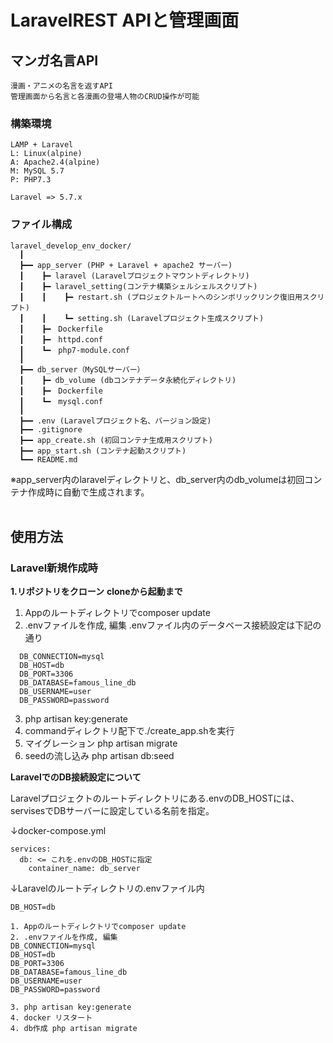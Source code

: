 # LaravelREST APIと管理画面
## マンガ名言API
```
漫画・アニメの名言を返すAPI
管理画面から名言と各漫画の登場人物のCRUD操作が可能
```
### 構築環境
```
LAMP + Laravel
L: Linux(alpine)
A: Apache2.4(alpine)
M: MySQL 5.7
P: PHP7.3

Laravel => 5.7.x
```
### ファイル構成
```
laravel_develop_env_docker/
  ┃
  ┣━━ app_server (PHP + Laravel + apache2 サーバー)
  ┃    ┣━ laravel (Laravelプロジェクトマウントディレクトリ)
  ┃    ┣━ laravel_setting(コンテナ構築シェルシェルスクリプト)
  ┃    ┃    ┣━ restart.sh (プロジェクトルートへのシンボリックリンク復旧用スクリプト)
  ┃    ┃    ┗━ setting.sh (Laravelプロジェクト生成スクリプト)
  ┃    ┣━　Dockerfile
  ┃    ┣━　httpd.conf
  ┃    ┗━　php7-module.conf
  ┃
  ┣━━ db_server（MySQLサーバー）
  ┃    ┣━ db_volume (dbコンテナデータ永続化ディレクトリ)
  ┃    ┣━　Dockerfile
  ┃    ┗━　mysql.conf
  ┃
  ┣━━ .env (Laravelプロジェクト名、バージョン設定)
  ┣━━ .gitignore
  ┣━━ app_create.sh (初回コンテナ生成用スクリプト)
  ┣━━ app_start.sh (コンテナ起動スクリプト)
  ┗━━ README.md
```
※app_server内のlaravelディレクトリと、db_server内のdb_volumeは初回コンテナ作成時に自動で生成されます。
<br><br>

## 使用方法
### Laravel新規作成時
**1.リポジトリをクローン** 
**cloneから起動まで**
1. Appのルートディレクトリでcomposer update
2. .envファイルを作成, 編集
.envファイル内のデータベース接続設定は下記の通り
```
  DB_CONNECTION=mysql
  DB_HOST=db
  DB_PORT=3306
  DB_DATABASE=famous_line_db
  DB_USERNAME=user
  DB_PASSWORD=password
```
3. php artisan key:generate
4. commandディレクトリ配下で./create_app.shを実行
5. マイグレーション php artisan migrate
6. seedの流し込み php artisan db:seed

**LaravelでのDB接続設定について**

Laravelプロジェクトのルートディレクトリにある.envのDB_HOSTには、servisesでDBサーバーに設定している名前を指定。

↓docker-compose.yml
```
services:
  db: <= これを.envのDB_HOSTに指定
    container_name: db_server
```
↓Laravelのルートディレクトリの.envファイル内
```
DB_HOST=db
```

```
1. Appのルートディレクトリでcomposer update
2. .envファイルを作成, 編集
DB_CONNECTION=mysql
DB_HOST=db
DB_PORT=3306
DB_DATABASE=famous_line_db
DB_USERNAME=user
DB_PASSWORD=password

3. php artisan key:generate
4. docker リスタート
4. db作成 php artisan migrate
```
